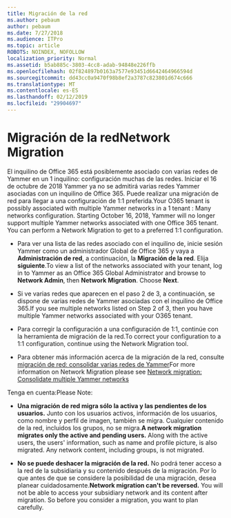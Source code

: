 ```yaml
---
title: Migración de la red
ms.author: pebaum
author: pebaum
ms.date: 7/27/2018
ms.audience: ITPro
ms.topic: article
ROBOTS: NOINDEX, NOFOLLOW
localization_priority: Normal
ms.assetid: b5ab885c-3803-4cc8-adab-94848e226ffb
ms.openlocfilehash: 02f824897b0163a7577e93451d6642464966594d
ms.sourcegitcommit: dd43cc0a9470f98b8ef2a3787c823801d674c666
ms.translationtype: MT
ms.contentlocale: es-ES
ms.lasthandoff: 02/12/2019
ms.locfileid: "29904697"
---
```

# <a name="network-migration"></a><span data-ttu-id="23b25-102">Migración de la red</span><span class="sxs-lookup"><span data-stu-id="23b25-102">Network Migration</span></span>

<span data-ttu-id="23b25-p101">El inquilino de Office 365 está posiblemente asociado con varias redes de Yammer en un 1 inquilino: configuración muchas de las redes. Iniciar el 16 de octubre de 2018 Yammer ya no se admitirá varias redes Yammer asociadas con un inquilino de Office 365. Puede realizar una migración de red para llegar a una configuración de 1:1 preferida.</span><span class="sxs-lookup"><span data-stu-id="23b25-p101">Your O365 tenant is possibly associated with multiple Yammer networks in a 1 tenant : Many networks configuration. Starting October 16, 2018, Yammer will no longer support multiple Yammer networks associated with one Office 365 tenant. You can perform a Network Migration to get to a preferred 1:1 configuration.</span></span>
  
- <span data-ttu-id="23b25-p102">Para ver una lista de las redes asociado con el inquilino de, inicie sesión Yammer como un administrador Global de Office 365 y vaya a **Administración de red**, a continuación, la **Migración de la red**. Elija **siguiente**.</span><span class="sxs-lookup"><span data-stu-id="23b25-p102">To view a list of the networks associated with your tenant, log in to Yammer as an Office 365 Global Administrator and browse to **Network Admin**, then **Network Migration**. Choose **Next**.</span></span>
    
- <span data-ttu-id="23b25-108">Si ve varias redes que aparecen en el paso 2 de 3, a continuación, se dispone de varias redes de Yammer asociadas con el inquilino de Office 365.</span><span class="sxs-lookup"><span data-stu-id="23b25-108">If you see multiple networks listed on Step 2 of 3, then you have multiple Yammer networks associated with your O365 tenant.</span></span>
    
- <span data-ttu-id="23b25-109">Para corregir la configuración a una configuración de 1:1, continúe con la herramienta de migración de la red.</span><span class="sxs-lookup"><span data-stu-id="23b25-109">To correct your configuration to a 1:1 configuration, continue using the Network Migration tool.</span></span>
    
- <span data-ttu-id="23b25-110">Para obtener más información acerca de la migración de la red, consulte [migración de red: consolidar varias redes de Yammer](https://support.office.com/article/a22c1b20-9231-4ce2-a916-392b1056d002)</span><span class="sxs-lookup"><span data-stu-id="23b25-110">For more information on Network Migration please see [Network migration: Consolidate multiple Yammer networks](https://support.office.com/article/a22c1b20-9231-4ce2-a916-392b1056d002)</span></span>
    
<span data-ttu-id="23b25-111">Tenga en cuenta:</span><span class="sxs-lookup"><span data-stu-id="23b25-111">Please Note:</span></span>
  
- <span data-ttu-id="23b25-p103">**Una migración de red migra sólo la activa y las pendientes de los usuarios.** Junto con los usuarios activos, información de los usuarios, como nombre y perfil de imagen, también se migra. Cualquier contenido de la red, incluidos los grupos, no se migra.</span><span class="sxs-lookup"><span data-stu-id="23b25-p103">**A network migration migrates only the active and pending users.** Along with the active users, the users' information, such as name and profile picture, is also migrated. Any network content, including groups, is not migrated.</span></span> 
    
- <span data-ttu-id="23b25-p104">**No se puede deshacer la migración de la red.** No podrá tener acceso a la red de la subsidiaria y su contenido después de la migración. Por lo que antes de que se considere la posibilidad de una migración, desea planear cuidadosamente.</span><span class="sxs-lookup"><span data-stu-id="23b25-p104">**Network migration can't be reversed.** You will not be able to access your subsidiary network and its content after migration. So before you consider a migration, you want to plan carefully.</span></span> 
    

